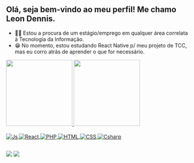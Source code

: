 ## Olá, seja bem-vindo ao meu perfil! Me chamo Leon Dennis.
- 👨‍💻 Estou a procura de um estágio/emprego em qualquer área correlata à Tecnologia da Informação.
- 😁 No momento, estou estudando React Native p/ meu projeto de TCC, mas eu corro atrás de aprender o que for necessário.

<div>
  <a href="https://github.com/LeonDennis">
  <img height="180em" src="https://github-readme-stats.vercel.app/api?username=leondennis&show_icons=true&theme=midnight-purple&include_all_commits=true&count_private=true"/>
  <img height="180em" src="https://github-readme-stats.vercel.app/api/top-langs/?username=leondennis&layout=compact&langs_count=7&theme=midnight-purple"/>
</div>

<div style="display: inline_block"><br>

<img align="center" alt="Js" src="https://img.shields.io/badge/JavaScript-323330?style=for-the-badge&logo=javascript&logoColor=F7DF1E">
  <img align="center" alt="React" src="https://img.shields.io/badge/React-20232A?style=for-the-badge&logo=react&logoColor=61DAFB">
  <img align="center" alt="PHP" src="https://img.shields.io/badge/PHP-777BB4?style=for-the-badge&logo=php&logoColor=white">
  <img align="center" alt="HTML" src="https://img.shields.io/badge/HTML5-E34F26?style=for-the-badge&logo=html5&logoColor=white">
  <img align="center" alt="CSS" src="https://img.shields.io/badge/CSS-239120?&style=for-the-badge&logo=css3&logoColor=white">
  <img align="center" alt="Csharp" src="https://img.shields.io/badge/C%23-239120?style=for-the-badge&logo=c-sharp&logoColor=white"> 
</div>

##

<div> 
 <a href ="mailto:leondennis.black@gmail.com?subject=Github"><img src="https://img.shields.io/badge/Microsoft_Outlook-0078D4?style=for-the-badge&logo=microsoft-outlook&logoColor=white" target="_blank"></a>
 <a href="https://www.linkedin.com/in/leon-dennis-5a9b84180/" target="_blank"><img src="https://img.shields.io/badge/-LinkedIn-%230077B5?style=for-the-badge&logo=linkedin&logoColor=white" target="_blank"></a> 
 
</div>
